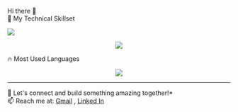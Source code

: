 Hi there 👋
<br/>
📌 My Technical Skillset
<p align="left">
  <img src="https://skillicons.dev/icons?i=html,css,js,ts,react,nodejs,express,mongodb,postgresql,python,cpp,c" />
</p>
<p align="center">
  <img src="https://github-readme-stats.vercel.app/api?username=Sharieff-Suhaib&show_icons=true&theme=dark" />
</p>

🔥 Most Used Languages
<p align="center">
  <img src="https://github-readme-stats.vercel.app/api/top-langs/?username=Sharieff-Suhaib&layout=compact&theme=dark" />
</p>

---

🚀 Let's connect and build something amazing together!*  
📫 Reach me at: [Gmail](suhaibsharieff05@gmail.com) , [Linked In](www.linkedin.com/in/suhaib-sharieff)
